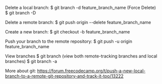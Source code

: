 Delete a local branch:
$ git branch -d feature_branch_name
(Force Delete)
$ git branch -D

Delete a remote branch:
$ git push origin --delete feature_branch_name

Create a new branch:
$ git checkout -b feature_branch_name

Push your branch to the remote repository:
$ git push -u origin feature_branch_name

View branches
$ git branch
(view both remote-tracking branches and local branches)
$ git branch -a

More about git: https://forum.freecodecamp.org/t/push-a-new-local-branch-to-a-remote-git-repository-and-track-it-too/13222
